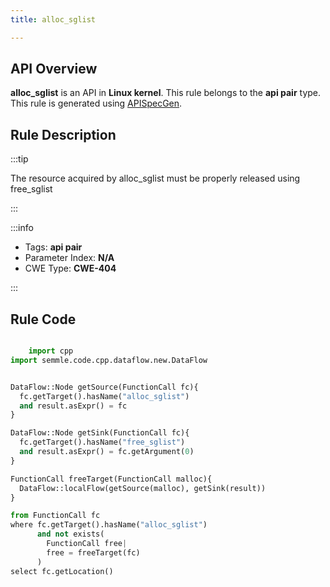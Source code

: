 ```yaml
---
title: alloc_sglist

---
```



## API Overview
**alloc_sglist** is an API in **Linux kernel**. This rule belongs to the **api pair** type. This rule is generated using [APISpecGen](../../tools/APISpecGen).
## Rule Description

:::tip

The resource acquired by alloc_sglist must be properly released using free_sglist

:::

:::info

- Tags: **api pair**
- Parameter Index: **N/A**
- CWE Type: **CWE-404**

:::

## Rule Code
```python

    import cpp
import semmle.code.cpp.dataflow.new.DataFlow


DataFlow::Node getSource(FunctionCall fc){
  fc.getTarget().hasName("alloc_sglist")
  and result.asExpr() = fc
}

DataFlow::Node getSink(FunctionCall fc){
  fc.getTarget().hasName("free_sglist")
  and result.asExpr() = fc.getArgument(0)
}

FunctionCall freeTarget(FunctionCall malloc){
  DataFlow::localFlow(getSource(malloc), getSink(result))
}

from FunctionCall fc
where fc.getTarget().hasName("alloc_sglist")
      and not exists(
        FunctionCall free| 
        free = freeTarget(fc)
      )
select fc.getLocation()

    
```